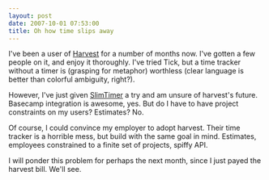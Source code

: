```yaml
---
layout: post
date: 2007-10-01 07:53:00
title: Oh how time slips away
---
```


I've been a user of [Harvest][] for a number of months now. I've gotten
a few people on it, and enjoy it thoroughly. I've tried Tick, but a time
tracker without a timer is (grasping for metaphor) worthless (clear
language is better than colorful ambiguity, right?).

However, I've just given [SlimTimer][] a try and am unsure of harvest's
future. Basecamp integration is awesome, yes. But do I have to have
project constraints on my users? Estimates? No.

Of course, I could convince my employer to adopt harvest. Their time
tracker is a horrible mess, but build with the same goal in mind.
Estimates, employees constrained to a finite set of projects, spiffy
API.

I will ponder this problem for perhaps the next month, since I just
payed the harvest bill. We'll see.

  [Harvest]: http://getharvest.com/
  [SlimTimer]: http://www.slimtimer.com/
